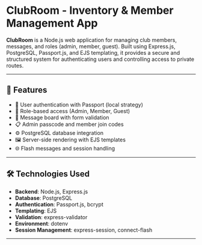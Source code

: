 # ClubRoom - Inventory & Member Management App

**ClubRoom** is a Node.js web application for managing club members, messages, and roles (admin, member, guest). Built using Express.js, PostgreSQL, Passport.js, and EJS templating, it provides a secure and structured system for authenticating users and controlling access to private routes.

---

## 🚀 Features

- 🔐 User authentication with Passport (local strategy)
- 🧾 Role-based access (Admin, Member, Guest)
- 📨 Message board with form validation
- 📋 Admin passcode and member join codes
- ⚙️ PostgreSQL database integration
- 🖼️ Server-side rendering with EJS templates
- 🌐 Flash messages and session handling

---

## 🛠️ Technologies Used

- **Backend**: Node.js, Express.js
- **Database**: PostgreSQL
- **Authentication**: Passport.js, bcrypt
- **Templating**: EJS
- **Validation**: express-validator
- **Environment**: dotenv
- **Session Management**: express-session, connect-flash

---
